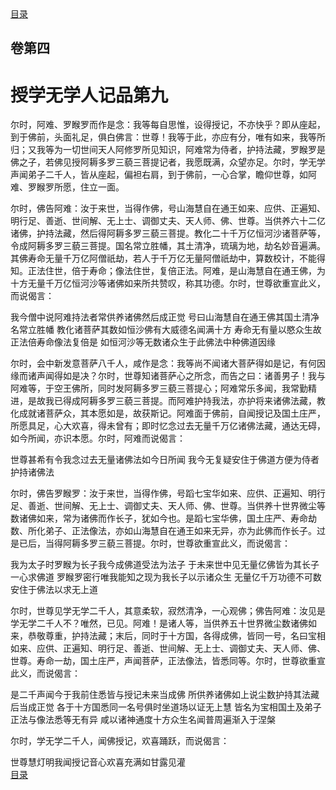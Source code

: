 <div class="menu"><a href="/#/table-of-contents">目录</a></div>
<hgroup>
  <h2>卷第四</h2>
  <h1>授学无学人记品第九</h1>
</hgroup>
<p>
  尔时，阿难、罗睺罗而作是念：我等每自思惟，设得授记，不亦快乎？即从座起，到于佛前，头面礼足，俱白佛言：世尊！我等于此，亦应有分，唯有如来，我等所归；又我等为一切世间天人阿修罗所见知识，阿难常为侍者，护持法藏，罗睺罗是佛之子，若佛见授阿耨多罗三藐三菩提记者，我愿既满，众望亦足。尔时，学无学声闻弟子二千人，皆从座起，偏袒右肩，到于佛前，一心合掌，瞻仰世尊，如阿难、罗睺罗所愿，住立一面。
</p>
<p>
  尔时，佛告阿难：汝于来世，当得作佛，号山海慧自在通王如来、应供、正遍知、明行足、善逝、世间解、无上士、调御丈夫、天人师、佛、世尊。当供养六十二亿诸佛，护持法藏，然后得阿耨多罗三藐三菩提。教化二十千万亿恒河沙诸菩萨等，令成阿耨多罗三藐三菩提。国名常立胜幡，其土清净，琉璃为地，劫名妙音遍满。其佛寿命无量千万亿阿僧祇劫，若人于千万亿无量阿僧祇劫中，算数校计，不能得知。正法住世，倍于寿命；像法住世，复倍正法。阿难，是山海慧自在通王佛，为十方无量千万亿恒河沙等诸佛如来所共赞叹，称其功德。尔时，世尊欲重宣此义，而说偈言：
</p>
<div class="commentary">
  <span class="commentary__sentence">我今僧中说</span
  ><span class="commentary__sentence">阿难持法者</span
  ><span class="commentary__sentence">常供养诸佛</span
  ><span class="commentary__sentence">然后成正觉</span>
  <span class="commentary__sentence">号曰山海慧</span
  ><span class="commentary__sentence">自在通王佛</span
  ><span class="commentary__sentence">其国土清净</span
  ><span class="commentary__sentence">名常立胜幡</span>
  <span class="commentary__sentence">教化诸菩萨</span
  ><span class="commentary__sentence">其数如恒沙</span
  ><span class="commentary__sentence">佛有大威德</span
  ><span class="commentary__sentence">名闻满十方</span>
  <span class="commentary__sentence">寿命无有量</span
  ><span class="commentary__sentence">以愍众生故</span
  ><span class="commentary__sentence">正法倍寿命</span
  ><span class="commentary__sentence">像法复倍是</span>
  <span class="commentary__sentence">如恒河沙等</span
  ><span class="commentary__sentence">无数诸众生</span
  ><span class="commentary__sentence">于此佛法中</span
  ><span class="commentary__sentence">种佛道因缘</span>
</div>
<p>
  尔时，会中新发意菩萨八千人，咸作是念：我等尚不闻诸大菩萨得如是记，有何因缘而诸声闻得如是决？尔时，世尊知诸菩萨心之所念，而告之曰：诸善男子！我与阿难等，于空王佛所，同时发阿耨多罗三藐三菩提心；阿难常乐多闻，我常勤精进，是故我已得成阿耨多罗三藐三菩提。而阿难护持我法，亦护将来诸佛法藏，教化成就诸菩萨众，其本愿如是，故获斯记。阿难面于佛前，自闻授记及国土庄严，所愿具足，心大欢喜，得未曾有；即时忆念过去无量千万亿诸佛法藏，通达无碍，如今所闻，亦识本愿。尔时，阿难而说偈言：
</p>
<div class="commentary">
  <span class="commentary__sentence">世尊甚希有</span
  ><span class="commentary__sentence">令我念过去</span
  ><span class="commentary__sentence">无量诸佛法</span
  ><span class="commentary__sentence">如今日所闻</span>
  <span class="commentary__sentence">我今无复疑</span
  ><span class="commentary__sentence">安住于佛道</span
  ><span class="commentary__sentence">方便为侍者</span
  ><span class="commentary__sentence">护持诸佛法</span>
</div>
<p>
  尔时，佛告罗睺罗：汝于来世，当得作佛，号蹈七宝华如来、应供、正遍知、明行足、善逝、世间解、无上士、调御丈夫、天人师、佛、世尊。当供养十世界微尘等数诸佛如来，常为诸佛而作长子，犹如今也。是蹈七宝华佛，国土庄严、寿命劫数、所化弟子、正法像法，亦如山海慧自在通王如来无异，亦为此佛而作长子。过是已后，当得阿耨多罗三藐三菩提。尔时，世尊欲重宣此义，而说偈言：
</p>
<div class="commentary">
  <span class="commentary__sentence">我为太子时</span
  ><span class="commentary__sentence">罗睺为长子</span
  ><span class="commentary__sentence">我今成佛道</span
  ><span class="commentary__sentence">受法为法子</span>
  <span class="commentary__sentence">于未来世中</span
  ><span class="commentary__sentence">见无量亿佛</span
  ><span class="commentary__sentence">皆为其长子</span
  ><span class="commentary__sentence">一心求佛道</span>
  <span class="commentary__sentence">罗睺罗密行</span
  ><span class="commentary__sentence">唯我能知之</span
  ><span class="commentary__sentence">现为我长子</span
  ><span class="commentary__sentence">以示诸众生</span>
  <span class="commentary__sentence">无量亿千万</span
  ><span class="commentary__sentence">功德不可数</span
  ><span class="commentary__sentence">安住于佛法</span
  ><span class="commentary__sentence">以求无上道</span>
</div>
<p>
  尔时，世尊见学无学二千人，其意柔软，寂然清净，一心观佛；佛告阿难：汝见是学无学二千人不？唯然，已见。阿难！是诸人等，当供养五十世界微尘数诸佛如来，恭敬尊重，护持法藏；末后，同时于十方国，各得成佛，皆同一号，名曰宝相如来、应供、正遍知、明行足、善逝、世间解、无上士、调御丈夫、天人师、佛、世尊。寿命一劫，国土庄严，声闻菩萨，正法像法，皆悉同等。尔时，世尊欲重宣此义，而说偈言：
</p>
<div class="commentary">
  <span class="commentary__sentence">是二千声闻</span
  ><span class="commentary__sentence">今于我前住</span
  ><span class="commentary__sentence">悉皆与授记</span
  ><span class="commentary__sentence">未来当成佛</span>
  <span class="commentary__sentence">所供养诸佛</span
  ><span class="commentary__sentence">如上说尘数</span
  ><span class="commentary__sentence">护持其法藏</span
  ><span class="commentary__sentence">后当成正觉</span>
  <span class="commentary__sentence">各于十方国</span
  ><span class="commentary__sentence">悉同一名号</span
  ><span class="commentary__sentence">俱时坐道场</span
  ><span class="commentary__sentence">以证无上慧</span>
  <span class="commentary__sentence">皆名为宝相</span
  ><span class="commentary__sentence">国土及弟子</span
  ><span class="commentary__sentence">正法与像法</span
  ><span class="commentary__sentence">悉等无有异</span>
  <span class="commentary__sentence">咸以诸神通</span
  ><span class="commentary__sentence">度十方众生</span
  ><span class="commentary__sentence">名闻普周遍</span
  ><span class="commentary__sentence">渐入于涅槃</span>
</div>
<p>
  尔时，学无学二千人，闻佛授记，欢喜踊跃，而说偈言：
</p>
<div class="commentary">
  <span class="commentary__sentence">世尊慧灯明</span
  ><span class="commentary__sentence">我闻授记音</span
  ><span class="commentary__sentence">心欢喜充满</span
  ><span class="commentary__sentence">如甘露见灌</span>
</div>
<div class="menu"><a href="/#/table-of-contents">目录</a></div>
